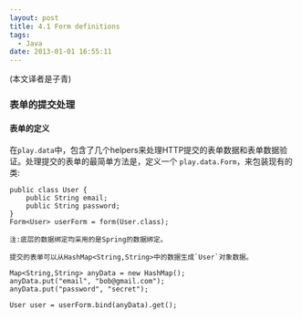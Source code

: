 ```yaml
---
layout: post
title: 4.1 Form definitions
tags:
  - Java
date: 2013-01-01 16:55:11
---
```


(本文译者是子青)

### 表单的提交处理

#### 表单的定义

在`play.data`中，包含了几个helpers来处理HTTP提交的表单数据和表单数据验证。处理提交的表单的最简单方法是，定义一个 `play.data.Form`，来包装现有的类:

    public class User {
        public String email;
        public String password;
    }
    Form<User> userForm = form(User.class);

    注:底层的数据绑定均采用的是Spring的数据绑定。

    提交的表单可以从HashMap<String,String>中的数据生成`User`对象数据。

    Map<String,String> anyData = new HashMap();
    anyData.put("email", "bob@gmail.com");
    anyData.put("password", "secret");

    User user = userForm.bind(anyData).get();